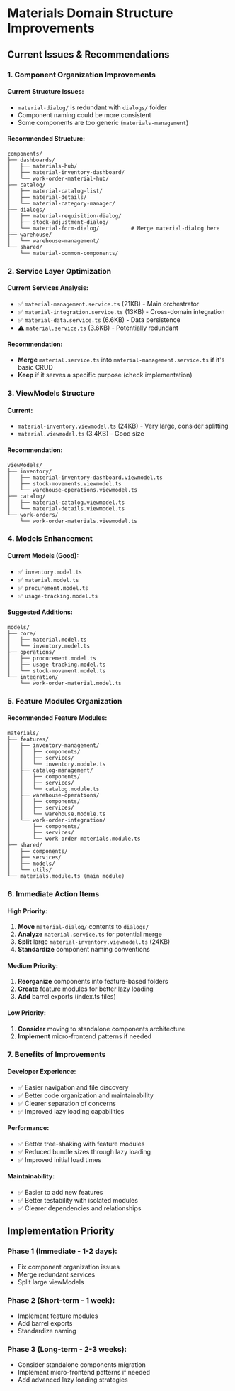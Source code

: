 # Materials Domain Structure Improvements

## Current Issues & Recommendations

### 1. Component Organization Improvements

#### Current Structure Issues:
- `material-dialog/` is redundant with `dialogs/` folder
- Component naming could be more consistent
- Some components are too generic (`materials-management`)

#### Recommended Structure:
```
components/
├── dashboards/
│   ├── materials-hub/
│   ├── material-inventory-dashboard/
│   └── work-order-material-hub/
├── catalog/
│   ├── material-catalog-list/
│   ├── material-details/
│   └── material-category-manager/
├── dialogs/
│   ├── material-requisition-dialog/
│   ├── stock-adjustment-dialog/
│   └── material-form-dialog/          # Merge material-dialog here
├── warehouse/
│   └── warehouse-management/
└── shared/
    └── material-common-components/
```

### 2. Service Layer Optimization

#### Current Services Analysis:
- ✅ `material-management.service.ts` (21KB) - Main orchestrator
- ✅ `material-integration.service.ts` (13KB) - Cross-domain integration  
- ✅ `material-data.service.ts` (6.6KB) - Data persistence
- ⚠️ `material.service.ts` (3.6KB) - Potentially redundant

#### Recommendation:
- **Merge** `material.service.ts` into `material-management.service.ts` if it's basic CRUD
- **Keep** if it serves a specific purpose (check implementation)

### 3. ViewModels Structure

#### Current:
- `material-inventory.viewmodel.ts` (24KB) - Very large, consider splitting
- `material.viewmodel.ts` (3.4KB) - Good size

#### Recommendation:
```
viewModels/
├── inventory/
│   ├── material-inventory-dashboard.viewmodel.ts
│   ├── stock-movements.viewmodel.ts
│   └── warehouse-operations.viewmodel.ts
├── catalog/
│   ├── material-catalog.viewmodel.ts
│   └── material-details.viewmodel.ts
└── work-orders/
    └── work-order-materials.viewmodel.ts
```

### 4. Models Enhancement

#### Current Models (Good):
- ✅ `inventory.model.ts`
- ✅ `material.model.ts` 
- ✅ `procurement.model.ts`
- ✅ `usage-tracking.model.ts`

#### Suggested Additions:
```
models/
├── core/
│   ├── material.model.ts
│   └── inventory.model.ts
├── operations/
│   ├── procurement.model.ts
│   ├── usage-tracking.model.ts
│   └── stock-movement.model.ts
└── integration/
    └── work-order-material.model.ts
```

### 5. Feature Modules Organization

#### Recommended Feature Modules:
```
materials/
├── features/
│   ├── inventory-management/
│   │   ├── components/
│   │   ├── services/
│   │   └── inventory.module.ts
│   ├── catalog-management/
│   │   ├── components/
│   │   ├── services/
│   │   └── catalog.module.ts
│   ├── warehouse-operations/
│   │   ├── components/
│   │   ├── services/
│   │   └── warehouse.module.ts
│   └── work-order-integration/
│       ├── components/
│       ├── services/
│       └── work-order-materials.module.ts
├── shared/
│   ├── components/
│   ├── services/
│   ├── models/
│   └── utils/
└── materials.module.ts (main module)
```

### 6. Immediate Action Items

#### High Priority:
1. **Move** `material-dialog/` contents to `dialogs/`
2. **Analyze** `material.service.ts` for potential merge
3. **Split** large `material-inventory.viewmodel.ts` (24KB)
4. **Standardize** component naming conventions

#### Medium Priority:
1. **Reorganize** components into feature-based folders
2. **Create** feature modules for better lazy loading
3. **Add** barrel exports (index.ts files)

#### Low Priority:
1. **Consider** moving to standalone components architecture
2. **Implement** micro-frontend patterns if needed

### 7. Benefits of Improvements

#### Developer Experience:
- ✅ Easier navigation and file discovery
- ✅ Better code organization and maintainability
- ✅ Clearer separation of concerns
- ✅ Improved lazy loading capabilities

#### Performance:
- ✅ Better tree-shaking with feature modules
- ✅ Reduced bundle sizes through lazy loading
- ✅ Improved initial load times

#### Maintainability:
- ✅ Easier to add new features
- ✅ Better testability with isolated modules
- ✅ Clearer dependencies and relationships

## Implementation Priority

### Phase 1 (Immediate - 1-2 days):
- Fix component organization issues
- Merge redundant services
- Split large viewModels

### Phase 2 (Short-term - 1 week):
- Implement feature modules
- Add barrel exports
- Standardize naming

### Phase 3 (Long-term - 2-3 weeks):
- Consider standalone components migration
- Implement micro-frontend patterns if needed
- Add advanced lazy loading strategies 